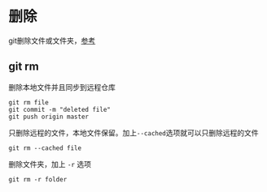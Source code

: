 # 删除

git删除文件或文件夹，[参考](https://zhuanlan.zhihu.com/p/465863655)

## git rm

删除本地文件并且同步到远程仓库

```shell
git rm file
git commit -m "deleted file"
git push origin master
```

只删除远程的文件，本地文件保留。加上`--cached`选项就可以只删除远程的文件

```shell
git rm --cached file
```

删除文件夹，加上 `-r` 选项

```shell
git rm -r folder
```